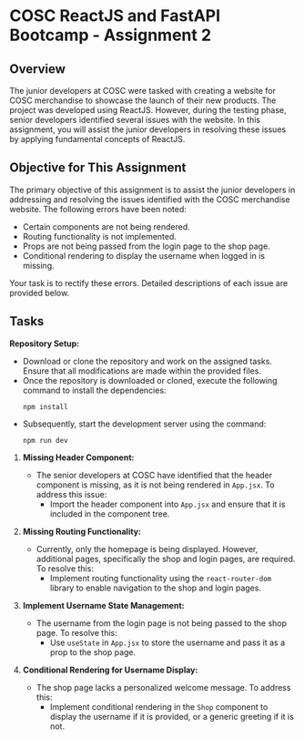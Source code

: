 # COSC ReactJS and FastAPI Bootcamp - Assignment 2

## Overview

The junior developers at COSC were tasked with creating a website for COSC merchandise to showcase the launch of their new products. The project was developed using ReactJS. However, during the testing phase, senior developers identified several issues with the website. In this assignment, you will assist the junior developers in resolving these issues by applying fundamental concepts of ReactJS.

## Objective for This Assignment

The primary objective of this assignment is to assist the junior developers in addressing and resolving the issues identified with the COSC merchandise website. The following errors have been noted:

- Certain components are not being rendered.
- Routing functionality is not implemented.
- Props are not being passed from the login page to the shop page.
- Conditional rendering to display the username when logged in is missing.

Your task is to rectify these errors. Detailed descriptions of each issue are provided below.

## Tasks

 **Repository Setup:**
   - Download or clone the repository and work on the assigned tasks. Ensure that all modifications are made within the provided files.
   - Once the repository is downloaded or cloned, execute the following command to install the dependencies:
     ```
     npm install
     ```
   - Subsequently, start the development server using the command:
     ```
     npm run dev
     ```

1. **Missing Header Component:**
   - The senior developers at COSC have identified that the header component is missing, as it is not being rendered in `App.jsx`. To address this issue:
     - Import the header component into `App.jsx` and ensure that it is included in the component tree.

2. **Missing Routing Functionality:**
   - Currently, only the homepage is being displayed. However, additional pages, specifically the shop and login pages, are required. To resolve this:
     - Implement routing functionality using the `react-router-dom` library to enable navigation to the shop and login pages.

3. **Implement Username State Management:**
   - The username from the login page is not being passed to the shop page. To resolve this:
     - Use `useState` in `App.jsx` to store the username and pass it as a prop to the shop page.

4. **Conditional Rendering for Username Display:**
   - The shop page lacks a personalized welcome message. To address this:
     - Implement conditional rendering in the `Shop` component to display the username if it is provided, or a generic greeting if it is not.
